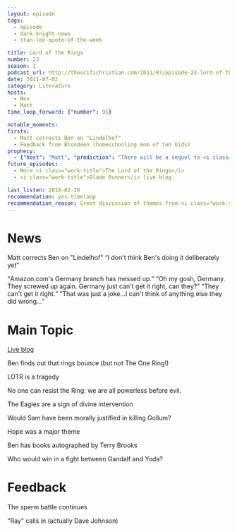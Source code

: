 ```yaml
---
layout: episode
tags:
  - episode
  - dark-knight-news 
  - stan-lee-quote-of-the-week

title: Lord of the Rings
number: 23
season: 1
podcast_url: http://thescifichristian.com/2011/07/episode-23-lord-of-the-rings/
date: 2011-07-02
category: Literature
hosts:
  - Ben
  - Matt
time_loop_forward: {"number": 95}

notable_moments:
firsts: 
  - Matt corrects Ben on "Lindelhof"
  - Feedback from Blondeen (homeschooling mom of ten kids) 
prophecy: 
  - {"host": "Matt", "prediction": "There will be a sequel to <i class='work-title'>X-Men: First Class</i>", "veracity": true, "comments": ""}
future_episodes: 
  - More <i class="work-title">The Lord of the Rings</i>
  - <i class="work-title">Blade Runner</i> live blog

last_listen: 2018-02-28
recommendation: yes-timeloop
recommendation_reason: Great discussion of themes from <i class="work-title">The Lord of the Rings</i>.
---
```

# News
Matt corrects Ben on "Lindelhof" <q class="archivist inline">I don't think Ben's doing it deliberately yet</q>

<div class="quote">
  <span class="quote-context is-size-6"></span>
  <q class="ben">Amazon.com's Germany branch has messed up.</q>
  <q class="matt">Oh my gosh, Germany. They screwed up again. Germany just can't get it right, can they?</q>
  <q class="ben">They can't get it right.</q>
  <q class="matt">That was just a joke...I can't think of anything else they did wrong...</q>
</div>



# Main Topic
[Live blog](http://thescifichristian.com/2011/07/lord-of-the-rings-watch-a-thon-live-blog/)

Ben finds out that rings bounce (but not The One Ring!) 

LOTR is a tragedy

No one can resist the Ring: we are all powerless before evil. 

The Eagles are a sign of divine intervention

Would Sam have been morally justified in killing Gollum? 

Hope was a major theme

Ben has books autographed by Terry Brooks

Who would win in a fight between Gandalf and Yoda? 



# Feedback
The sperm battle continues

"Ray" calls in (actually Dave Johnson)